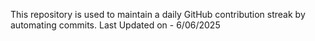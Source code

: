 This repository is used to maintain a daily GitHub contribution streak by automating commits.
Last Updated on - 6/06/2025
